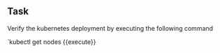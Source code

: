 ## Task

Verify the kubernetes deployment by executing the following command

`kubectl get nodes {{execute}}
